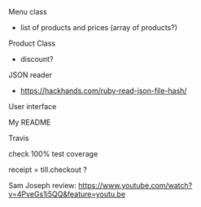 Menu class
  - list of products and prices (array of products?)

Product Class
  - discount?

JSON reader
  - https://hackhands.com/ruby-read-json-file-hash/

User interface

My README

Travis

check 100% test coverage

receipt = till.checkout ?

Sam Joseph review:
https://www.youtube.com/watch?v=4PveGs1i5QQ&feature=youtu.be
